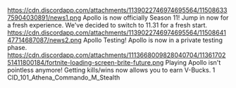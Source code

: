 https://cdn.discordapp.com/attachments/1139022746974695564/1150863375904030891/news1.png
Apollo is now officially Season 11! Jump in now for a fresh experience.
We've decided to switch to 11.31 for a fresh start.
https://cdn.discordapp.com/attachments/1139022746974695564/1150864147714687087/news2.png
Apollo Testing!
Apollo is now in a private testing phase.
https://cdn.discordapp.com/attachments/1113668009828040704/1136170251411800184/fortnite-loading-screen-brite-future.png
Playing Apollo isn't pointless anymore!
Getting kills/wins now allows you to earn V-Bucks. 
1
CID_101_Athena_Commando_M_Stealth
